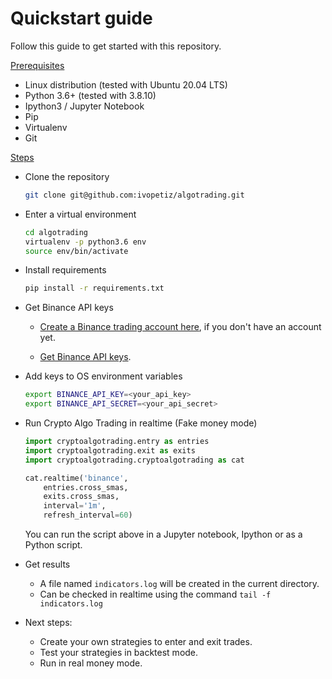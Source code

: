 # Quickstart guide

Follow this guide to get started with this repository.

[Prerequisites](#prerequisites)

- Linux distribution (tested with Ubuntu 20.04 LTS)
- Python 3.6+ (tested with 3.8.10)
- Ipython3 / Jupyter Notebook
- Pip
- Virtualenv
- Git

[Steps](#steps)

- Clone the repository

    ```bash
    git clone git@github.com:ivopetiz/algotrading.git
    ```

- Enter a virtual environment

    ```bash
    cd algotrading
    virtualenv -p python3.6 env
    source env/bin/activate
    ```

- Install requirements

    ```bash
    pip install -r requirements.txt
    ```

- Get Binance API keys

  - [Create a Binance trading account here](https://www.binance.com/en/activity/referral/offers/claim?ref=CPA_004GZBGTP3&utm_campaign=web_share_copy), if you don't have an account yet.

  - [Get Binance API keys](https://www.binance.com/en/my/settings/api-management).

- Add keys to OS environment variables

    ```bash
    export BINANCE_API_KEY=<your_api_key>
    export BINANCE_API_SECRET=<your_api_secret>
    ```

- Run Crypto Algo Trading in realtime (Fake money mode)

    ```python
    import cryptoalgotrading.entry as entries
    import cryptoalgotrading.exit as exits
    import cryptoalgotrading.cryptoalgotrading as cat

    cat.realtime('binance', 
        entries.cross_smas, 
        exits.cross_smas, 
        interval='1m', 
        refresh_interval=60)
    ```

    You can run the script above in a Jupyter notebook, Ipython or as a Python script.

- Get results

  - A file named `indicators.log` will be created in the current directory.
  - Can be checked in realtime using the command `tail -f indicators.log`

- Next steps:
  
  - Create your own strategies to enter and exit trades.
  - Test your strategies in backtest mode.
  - Run in real money mode.
